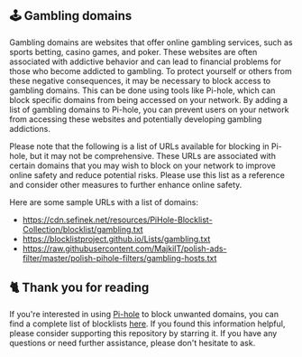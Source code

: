 ## 🕹️ Gambling domains
Gambling domains are websites that offer online gambling services, such as sports betting, casino games, and poker.
These websites are often associated with addictive behavior and can lead to financial problems for those who become addicted to gambling.
To protect yourself or others from these negative consequences, it may be necessary to block access to gambling domains.
This can be done using tools like Pi-hole, which can block specific domains from being accessed on your network.
By adding a list of gambling domains to Pi-hole, you can prevent users on your network from accessing these websites and potentially developing gambling addictions.

Please note that the following is a list of URLs available for blocking in Pi-hole, but it may not be comprehensive.
These URLs are associated with certain domains that you may wish to block on your network to improve online safety and reduce potential risks.
Please use this list as a reference and consider other measures to further enhance online safety.

Here are some sample URLs with a list of domains:
- https://cdn.sefinek.net/resources/PiHole-Blocklist-Collection/blocklist/gambling.txt
- https://blocklistproject.github.io/Lists/gambling.txt
- https://raw.githubusercontent.com/MajkiIT/polish-ads-filter/master/polish-pihole-filters/gambling-hosts.txt

## 🐈 Thank you for reading
If you're interested in using [Pi-hole](../What%20is%20Pi-hole.md) to block unwanted domains, you can find a complete list of blocklists [here](../../List.md).
If you found this information helpful, please consider supporting this repository by starring it.
If you have any questions or need further assistance, please don't hesitate to ask.